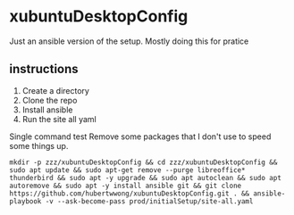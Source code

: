 # xubuntuDesktopConfig

Just an ansible version of the setup.
Mostly doing this for pratice

## instructions

1. Create a directory
2. Clone the repo
3. Install ansible
4. Run the site all yaml

Single command test
Remove some packages that I don't use to speed some things up.
```
mkdir -p zzz/xubuntuDesktopConfig && cd zzz/xubuntuDesktopConfig && sudo apt update && sudo apt-get remove --purge libreoffice* thunderbird && sudo apt -y upgrade && sudo apt autoclean && sudo apt autoremove && sudo apt -y install ansible git && git clone https://github.com/hubertwwong/xubuntuDesktopConfig.git . && ansible-playbook -v --ask-become-pass prod/initialSetup/site-all.yaml
```